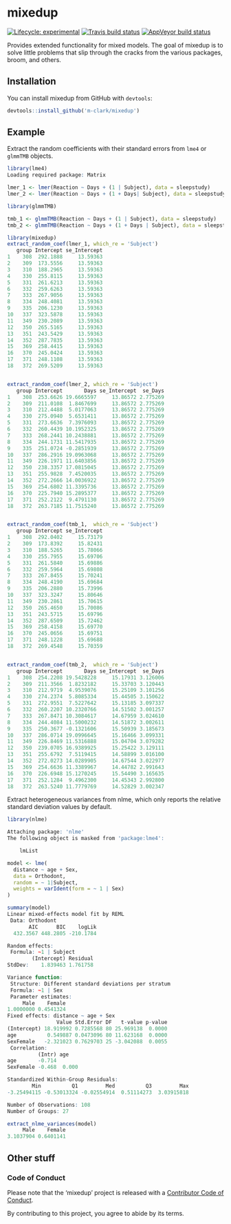 
<!-- README.md is generated from README.Rmd. Please edit that file -->

# mixedup

<!-- badges: start -->

[![Lifecycle:
experimental](https://img.shields.io/badge/lifecycle-experimental-orange.svg)](https://www.tidyverse.org/lifecycle/#experimental)
[![Travis build
status](https://travis-ci.org/m-clark/mixedup.svg?branch=master)](https://travis-ci.org/m-clark/mixedup)
[![AppVeyor build
status](https://ci.appveyor.com/api/projects/status/github/m-clark/mixedup?branch=master&svg=true)](https://ci.appveyor.com/project/m-clark/mixedup)
<!-- badges: end -->

Provides extended functionality for mixed models. The goal of mixedup is
to solve little problems that slip through the cracks from the various
packages, broom, and others.

## Installation

You can install mixedup from GitHub with `devtools`:

``` r
devtools::install_github('m-clark/mixedup')
```

## Example

Extract the random coefficients with their standard errors from `lme4`
or `glmmTMB` objects.

``` r
library(lme4)
Loading required package: Matrix

lmer_1 <- lmer(Reaction ~ Days + (1 | Subject), data = sleepstudy)
lmer_2 <- lmer(Reaction ~ Days + (1 + Days| Subject), data = sleepstudy)

library(glmmTMB)

tmb_1 <- glmmTMB(Reaction ~ Days + (1 | Subject), data = sleepstudy)
tmb_2 <- glmmTMB(Reaction ~ Days + (1 + Days | Subject), data = sleepstudy)
```

``` r
library(mixedup)
extract_random_coef(lmer_1, which_re = 'Subject')
   group Intercept se_Intercept
1    308  292.1888     13.59363
2    309  173.5556     13.59363
3    310  188.2965     13.59363
4    330  255.8115     13.59363
5    331  261.6213     13.59363
6    332  259.6263     13.59363
7    333  267.9056     13.59363
8    334  248.4081     13.59363
9    335  206.1230     13.59363
10   337  323.5878     13.59363
11   349  230.2089     13.59363
12   350  265.5165     13.59363
13   351  243.5429     13.59363
14   352  287.7835     13.59363
15   369  258.4415     13.59363
16   370  245.0424     13.59363
17   371  248.1108     13.59363
18   372  269.5209     13.59363


extract_random_coef(lmer_2, which_re = 'Subject')
   group Intercept       Days se_Intercept  se_Days
1    308  253.6626 19.6665597     13.86572 2.775269
2    309  211.0108  1.8467699     13.86572 2.775269
3    310  212.4488  5.0177063     13.86572 2.775269
4    330  275.0940  5.6531411     13.86572 2.775269
5    331  273.6636  7.3976093     13.86572 2.775269
6    332  260.4439 10.1952325     13.86572 2.775269
7    333  268.2441 10.2438881     13.86572 2.775269
8    334  244.1731 11.5417935     13.86572 2.775269
9    335  251.0724 -0.2851939     13.86572 2.775269
10   337  286.2916 19.0963068     13.86572 2.775269
11   349  226.1971 11.6403856     13.86572 2.775269
12   350  238.3357 17.0815045     13.86572 2.775269
13   351  255.9828  7.4520035     13.86572 2.775269
14   352  272.2666 14.0036922     13.86572 2.775269
15   369  254.6802 11.3395736     13.86572 2.775269
16   370  225.7940 15.2895377     13.86572 2.775269
17   371  252.2122  9.4791130     13.86572 2.775269
18   372  263.7185 11.7515240     13.86572 2.775269


extract_random_coef(tmb_1,  which_re = 'Subject')
   group Intercept se_Intercept
1    308  292.0402     15.73179
2    309  173.8392     15.82431
3    310  188.5265     15.78066
4    330  255.7955     15.69706
5    331  261.5840     15.69886
6    332  259.5964     15.69808
7    333  267.8455     15.70241
8    334  248.4190     15.69684
9    335  206.2880     15.73996
10   337  323.3247     15.80646
11   349  230.2861     15.70615
12   350  265.4650     15.70086
13   351  243.5715     15.69796
14   352  287.6509     15.72462
15   369  258.4158     15.69770
16   370  245.0656     15.69751
17   371  248.1228     15.69688
18   372  269.4548     15.70359


extract_random_coef(tmb_2,  which_re = 'Subject')
   group Intercept       Days se_Intercept  se_Days
1    308  254.2208 19.5428228     15.17931 3.126006
2    309  211.3566  1.8232182     15.33703 3.120443
3    310  212.9719  4.9539076     15.25109 3.101256
4    330  274.2374  5.8085334     15.44505 3.150622
5    331  272.9551  7.5227642     15.13185 3.097337
6    332  260.2207 10.2320766     14.51502 3.001257
7    333  267.8471 10.3084617     14.67959 3.024610
8    334  244.4084 11.5000232     14.51872 3.002611
9    335  250.3677 -0.1321606     15.50939 3.185673
10   337  286.0714 19.0996645     15.16466 3.099331
11   349  226.8469 11.5316888     15.04704 3.079282
12   350  239.0705 16.9389925     15.25422 3.129111
13   351  255.6792  7.5119415     14.58899 3.016100
14   352  272.0273 14.0289905     14.67544 3.022977
15   369  254.6636 11.3389967     14.44782 2.991643
16   370  226.6948 15.1270245     15.54490 3.165635
17   371  252.1284  9.4962300     14.45343 2.992800
18   372  263.5240 11.7779769     14.52829 3.002347
```

Extract heterogeneous variances from nlme, which only reports the
relative standard deviation values by default.

``` r
library(nlme)

Attaching package: 'nlme'
The following object is masked from 'package:lme4':

    lmList

model <- lme(
  distance ~ age + Sex, 
  data = Orthodont, 
  random = ~ 1|Subject,
  weights = varIdent(form = ~ 1 | Sex)
)

summary(model)
Linear mixed-effects model fit by REML
 Data: Orthodont 
       AIC      BIC    logLik
  432.3567 448.2805 -210.1784

Random effects:
 Formula: ~1 | Subject
        (Intercept) Residual
StdDev:    1.839463 1.761758

Variance function:
 Structure: Different standard deviations per stratum
 Formula: ~1 | Sex 
 Parameter estimates:
     Male    Female 
1.0000000 0.4541324 
Fixed effects: distance ~ age + Sex 
                Value Std.Error DF   t-value p-value
(Intercept) 18.919992 0.7285568 80 25.969138  0.0000
age          0.549887 0.0473096 80 11.623168  0.0000
SexFemale   -2.321023 0.7629703 25 -3.042088  0.0055
 Correlation: 
          (Intr) age   
age       -0.714       
SexFemale -0.468  0.000

Standardized Within-Group Residuals:
        Min          Q1         Med          Q3         Max 
-3.25494115 -0.53013324 -0.02554914  0.51114273  3.03915818 

Number of Observations: 108
Number of Groups: 27 

extract_nlme_variances(model)
     Male    Female 
3.1037904 0.6401141 
```

## Other stuff

### Code of Conduct

Please note that the ‘mixedup’ project is released with a [Contributor
Code of Conduct](.github/CODE_OF_CONDUCT.md).

By contributing to this project, you agree to abide by its terms.
